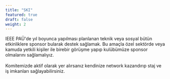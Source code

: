 ```yaml
---
title: "SKI"
featured: true
draft: false
weight: 2
---
```


IEEE PAÜ'de yıl boyunca yapılması planlanan teknik veya sosyal bütün etkinliklere sponsor bularak destek sağlamak. Bu amaçla özel sektörde veya kamuda yetkili kişiler ile birebir görüşme yapıp kulübümüze sponsor olmalarını sağlamalıyız.<br><br> Komitemizde aktif olarak yer alırsanız kendinize network kazandırıp staj ve iş imkanları sağlayabilirsiniz.

